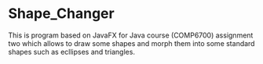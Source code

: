 # Shape_Changer
This is program based on JavaFX for Java course (COMP6700) assignment two which allows to draw some shapes and morph them into some standard shapes such as ecllipses and triangles.
